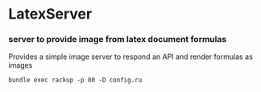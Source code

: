 LatexServer
==============
### server to provide image from latex document formulas

 Provides a simple image server to respond an API and render formulas as images

```shell
bundle exec rackup -p 80 -D config.ru
```
